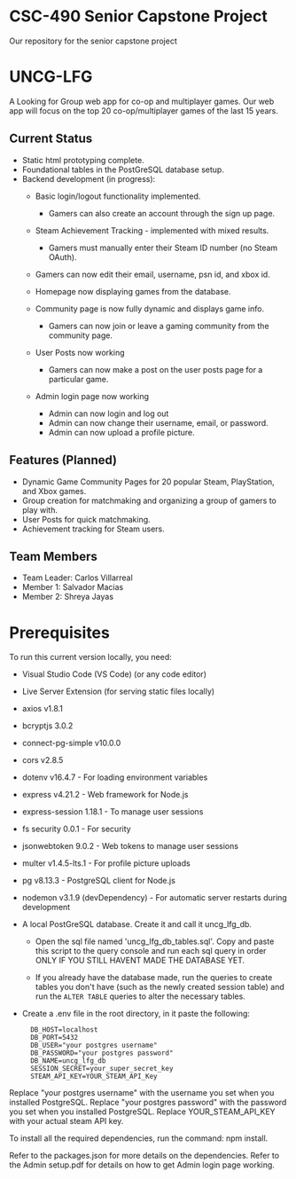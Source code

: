 # CSC-490 Senior Capstone Project
Our repository for the senior capstone project

# UNCG-LFG
A Looking for Group web app for co-op and multiplayer games. Our web app will focus on the top 20 co-op/multiplayer games of the last 15 years.

## Current Status
- Static html prototyping complete.
- Foundational tables in the PostGreSQL database setup.
- Backend development (in progress):
  - Basic login/logout functionality implemented.
    - Gamers can also create an account through the sign up page.
  - Steam Achievement Tracking - implemented with mixed results.
    - Gamers must manually enter their Steam ID number (no Steam OAuth).
  - Gamers can now edit their email, username, psn id, and xbox id.
  - Homepage now displaying games from the database.
  - Community page is now fully dynamic and displays game info.
    - Gamers can now join or leave a gaming community from the community page.
  - User Posts now working
    - Gamers can now make a post on the user posts page for a particular game.

  - Admin login page now working
    - Admin can now login and log out
    - Admin can now change their username, email, or password.
    - Admin can now upload a profile picture. 

## Features (Planned)
- Dynamic Game Community Pages for 20 popular Steam, PlayStation, and Xbox games.
- Group creation for matchmaking and organizing a group of gamers to play with.
- User Posts for quick matchmaking.
- Achievement tracking for Steam users.

## Team Members
- Team Leader: Carlos Villarreal
- Member 1: Salvador Macias
- Member 2: Shreya Jayas

# Prerequisites
To run this current version locally, you need:

 - Visual Studio Code (VS Code) (or any code editor)
 - Live Server Extension (for serving static files locally)
 - axios v1.8.1
 - bcryptjs 3.0.2
 - connect-pg-simple v10.0.0
 - cors v2.8.5
 - dotenv v16.4.7 - For loading environment variables
 - express v4.21.2 - Web framework for Node.js
 - express-session 1.18.1 - To manage user sessions
 - fs security 0.0.1 - For security
 - jsonwebtoken 9.0.2 - Web tokens to manage user sessions
 - multer v1.4.5-lts.1 - For profile picture uploads
 - pg v8.13.3 - PostgreSQL client for Node.js
 - nodemon v3.1.9 (devDependency) - For automatic server restarts during development
 - A local PostGreSQL database. Create it and call it uncg_lfg_db.
    - Open the sql file named 'uncg_lfg_db_tables.sql'. Copy and paste this script to the query console and run each sql query in order ONLY IF YOU STILL HAVENT MADE THE DATABASE YET.
    
    - If you already have the database made, run the queries to create tables you don't have (such as the newly created session table) and run the `ALTER TABLE` queries to alter the necessary tables. 

- Create a .env file in the root directory, in it paste the following: 

        DB_HOST=localhost
        DB_PORT=5432 
        DB_USER="your postgres username" 
        DB_PASSWORD="your postgres password" 
        DB_NAME=uncg_lfg_db 
        SESSION_SECRET=your_super_secret_key
        STEAM_API_KEY=YOUR_STEAM_API_Key

Replace "your postgres username" with the username you set when you installed PostgreSQL.
Replace "your postgres password" with the password you set when you installed PostgreSQL.
Replace YOUR_STEAM_API_KEY with your actual steam API key.

To install all the required dependencies, run the command: npm install.

Refer to the packages.json for more details on the dependencies.
Refer to the Admin setup.pdf for details on how to get Admin login page working.